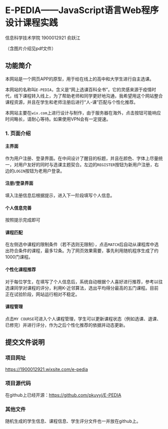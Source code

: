 # E-PEDIA——JavaScript语言Web程序设计课程实践
信息科学技术学院 1900012921 俞跃江

（含图片介绍见pdf文件）

## 功能简介

本网站是一个网页APP的原型，用于给在线上的高中和大学生进行自主选课。

本网站的名称叫`E-PEDIA`，含义是“网上选课百科全书”。它的灵感来源于疫情时代，线下课程转入线上，为了帮助老师和同学更好地沟通，我希望用这个网站整合课程资源，并且在学生和老师注册后进行“人-课”匹配与个性化推荐。

本网站主要在`wix.com`上进行设计与制作，由于服务器在海外，点击按钮可能响应时间略长，请耐心等待。如果使用VPN会有一定提速。

### 1. 页面介绍

#### 主界面


作为用户注册、登录界面。在中间设计了醒目的标题，并且在颜色、字体上尽量统一，对用户友好的同时与选课主题契合。左边的`REGISTER`按钮为新用户注册，右边的`LOGIN`按钮为老用户登录。

#### 注册/登录界面


填入注册信息后根据提示，进入下一阶段填写个人信息。

#### 个人信息完善


按照提示完成即可

#### 课程匹配


在左侧选中课程的限制条件（若不选则无限制），点击`MATCH`后自动从课程库中选出符合条件的课程，最多12条。为了网页效果需要，事先利用随机程序生成了约1000门课程。

#### 个性化课程推荐

对于每位学生，在填写了个人信息后，系统自动根据个人喜好进行推荐，参考以往选课同学对课程的评分，利用K-近邻算法，选出平均得分最高的五门课程。目前正在试验阶段，网站运行相对不稳定。

#### 课程管理


点击`MY COURSE`可进入个人课程管理，学生可以更新课程状态（例如选课、退课、已修完）并进行评分，作为之后个性化推荐的依据并动态更新。

## 提交文件说明

### 项目网址

https://1900012921.wixsite.com/e-pedia

### 项目源代码

在github上已经开源：https://github.com/pkuyyj/E-PEDIA

### 其他文件

随机生成的学生信息、课程信息、学生评分文件也一并放在github上。
